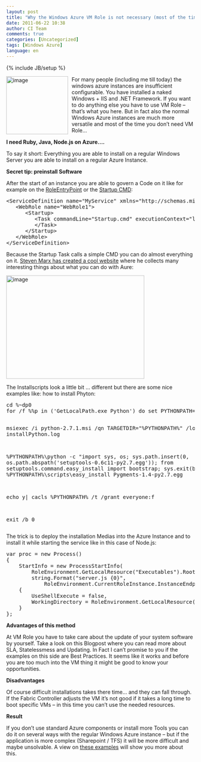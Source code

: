 ```yaml
---
layout: post
title: "Why the Windows Azure VM Role is not necessary (most of the time)"
date: 2011-06-22 10:38
author: CI Team
comments: true
categories: [Uncategorized]
tags: [Windows Azure]
language: en
---
```

{% include JB/setup %}

  
  <p><a href="{{BASE_PATH}}/assets/wp-images-en/image158.png"><img style="background-image: none; border-bottom: 0px; border-left: 0px; margin: 0px 10px 0px 0px; padding-left: 0px; padding-right: 0px; display: inline; float: left; border-top: 0px; border-right: 0px; padding-top: 0px" title="image" border="0" alt="image" align="left" src="{{BASE_PATH}}/assets/wp-images-en/image_thumb66.png" width="165" height="155" /></a>For many people (including me till today) the windows azure instances are insufficient configurable. You have installed a naked Windows + IIS and .NET Framework. If you want to do anything else you have to use VM Role – that’s what you here. But in fact also the normal Windows Azure instances are much more versatile and most of the time you don’t need VM Role...</p>  

<p><b>I need Ruby, Java, Node.js on Azure.... </b></p>  
  <p>To say it short: Everything you are able to install on a regular Windows Server you are able to install on a regular Azure Instance.</p>
<p><b>Secret tip: preinstall Software</b></p>  
  <p>After the start of an instance you are able to govern a Code on it like for example on the <a href="http://msdn.microsoft.com/en-us/library/microsoft.windowsazure.serviceruntime.roleentrypoint.aspx">RoleEntryPoint</a> or the <a href="http://msdn.microsoft.com/en-us/library/gg456327.aspx">Startup CMD</a>:</p>  <div style="padding-bottom: 0px; margin: 0px; padding-left: 0px; padding-right: 0px; display: inline; float: none; padding-top: 0px" id="scid:812469c5-0cb0-4c63-8c15-c81123a09de7:4ba220bb-998f-4db1-9ae2-f300da619a0b" class="wlWriterEditableSmartContent"><pre name="code" class="c#">&lt;ServiceDefinition name="MyService" xmlns="http://schemas.microsoft.com/ServiceHosting/2008/10/ServiceDefinition"&gt;
   &lt;WebRole name="WebRole1"&gt;
      &lt;Startup&gt;
         &lt;Task commandLine="Startup.cmd" executionContext="limited" taskType="simple"&gt;
         &lt;/Task&gt;
      &lt;/Startup&gt;
   &lt;/WebRole&gt;
&lt;/ServiceDefinition&gt;</pre></div>

<p>Because the Startup Task calls a simple CMD you can do almost everything on it. <a href="http://things.smarx.com/">Steven Marx has created a cool website</a> where he collects many interesting things about what you can do with Aure:</p>

<p><img style="background-image: none; border-bottom: 0px; border-left: 0px; padding-left: 0px; padding-right: 0px; border-top: 0px; border-right: 0px; padding-top: 0px" title="image" border="0" alt="image" src="{{BASE_PATH}}/assets/wp-images-de/image_thumb420.png" width="369" height="276" /></p>

<p>The Installscripts look a little bit ... different but there are some nice examples like: how to install Phyton:</p>

<div style="padding-bottom: 0px; margin: 0px; padding-left: 0px; padding-right: 0px; display: inline; float: none; padding-top: 0px" id="scid:812469c5-0cb0-4c63-8c15-c81123a09de7:b25ea570-e8ee-4070-bd60-730240fbfcd7" class="wlWriterEditableSmartContent"><pre name="code" class="c#">cd %~dp0
for /f %%p in ('GetLocalPath.exe Python') do set PYTHONPATH=%%p

msiexec /i python-2.7.1.msi /qn TARGETDIR="%PYTHONPATH%" /log installPython.log

%PYTHONPATH%\python -c "import sys, os; sys.path.insert(0, os.path.abspath('setuptools-0.6c11-py2.7.egg')); from setuptools.command.easy_install import bootstrap; sys.exit(bootstrap())"
%PYTHONPATH%\scripts\easy_install Pygments-1.4-py2.7.egg

echo y| cacls %PYTHONPATH% /t /grant everyone:f

exit /b 0</pre></div>

<p>The trick is to deploy the installation Medias into the Azure Instance and to install it while starting the service like in this case of Node.js:</p>

<div style="padding-bottom: 0px; margin: 0px; padding-left: 0px; padding-right: 0px; display: inline; float: none; padding-top: 0px" id="scid:812469c5-0cb0-4c63-8c15-c81123a09de7:c79721b4-40c8-4f51-a5d5-500ae0039afd" class="wlWriterEditableSmartContent"><pre name="code" class="c#">var proc = new Process()
{
    StartInfo = new ProcessStartInfo(
        RoleEnvironment.GetLocalResource("Executables").RootPath + @"\node.exe",
        string.Format("server.js {0}",
            RoleEnvironment.CurrentRoleInstance.InstanceEndpoints["HttpIn"].IPEndpoint.Port))
    {
        UseShellExecute = false,
        WorkingDirectory = RoleEnvironment.GetLocalResource("Executables").RootPath
    }
};</pre></div>

<p><b>Advantages of this method</b></p>

<p>At VM Role you have to take care about the update of your system software by yourself. Take a look on this Blogpost where you can read more about SLA, Statelessmess and Updating. In Fact I can’t promise to you if the examples on this side are Best Practices. It seems like it works and before you are too much into the VM thing it might be good to know your opportunities.</p>

<p><b>Disadvantages</b></p>

<p>Of course difficult installations takes there time... and they can fall through. If the Fabric Controller adjusts the VM it’s not good if it takes a long time to boot specific VMs – in this time you can’t use the needed resources. </p>

<p><b>Result</b></p>

<p>If you don’t use standard Azure components or install more Tools you can do it on several ways with the regular Windows Azure instance – but if the application is more complex (Sharepoint / TFS) it will be more difficult and maybe unsolvable. A view on <a href="http://things.smarx.com/">these examples</a> will show you more about this.</p>

